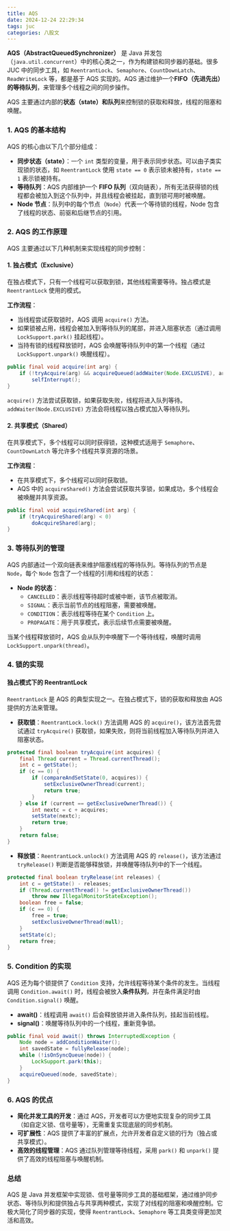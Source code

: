 ```yaml
---
title: AQS
date: 2024-12-24 22:29:34
tags: juc
categories: 八股文
---
```


**AQS（AbstractQueuedSynchronizer）** 是 Java 并发包（`java.util.concurrent`）中的核心类之一，作为构建锁和同步器的基础。很多 JUC 中的同步工具，如 `ReentrantLock`、`Semaphore`、`CountDownLatch`、`ReadWriteLock` 等，都是基于 AQS 实现的。AQS 通过维护一个**FIFO（先进先出）的等待队列**，来管理多个线程之间的同步操作。

AQS 主要通过内部的**状态（state）**和**队列**来控制锁的获取和释放，线程的阻塞和唤醒。

### 1. **AQS 的基本结构**

AQS 的核心由以下几个部分组成：

- **同步状态（state）**：一个 `int` 类型的变量，用于表示同步状态。可以由子类实现锁的状态，如 `ReentrantLock` 使用 `state == 0` 表示锁未被持有，`state == 1` 表示锁被持有。
- **等待队列**：AQS 内部维护一个 **FIFO 队列**（双向链表），所有无法获得锁的线程都会被加入到这个队列中，并且线程会被挂起，直到锁可用时被唤醒。
- **Node 节点**：队列中的每个节点（`Node`）代表一个等待锁的线程，Node 包含了线程的状态、前驱和后继节点的引用。

### 2. **AQS 的工作原理**

AQS 主要通过以下几种机制来实现线程的同步控制：

#### 1. **独占模式（Exclusive）**

在独占模式下，只有一个线程可以获取到锁，其他线程需要等待。独占模式是 `ReentrantLock` 使用的模式。

**工作流程**：

- 当线程尝试获取锁时，AQS 调用 `acquire()` 方法。
- 如果锁被占用，线程会被加入到等待队列的尾部，并进入阻塞状态（通过调用 `LockSupport.park()` 挂起线程）。
- 当持有锁的线程释放锁时，AQS 会唤醒等待队列中的第一个线程（通过 `LockSupport.unpark()` 唤醒线程）。

```java
public final void acquire(int arg) {
    if (!tryAcquire(arg) && acquireQueued(addWaiter(Node.EXCLUSIVE), arg))
        selfInterrupt();
}
```

`acquire()` 方法尝试获取锁，如果获取失败，线程将进入队列等待。`addWaiter(Node.EXCLUSIVE)` 方法会将线程以独占模式加入等待队列。

#### 2. **共享模式（Shared）**

在共享模式下，多个线程可以同时获得锁，这种模式适用于 `Semaphore`、`CountDownLatch` 等允许多个线程共享资源的场景。

**工作流程**：

- 在共享模式下，多个线程可以同时获取锁。
- AQS 中的 `acquireShared()` 方法会尝试获取共享锁，如果成功，多个线程会被唤醒并共享资源。

```java
public final void acquireShared(int arg) {
    if (tryAcquireShared(arg) < 0)
        doAcquireShared(arg);
}
```

### 3. **等待队列的管理**

AQS 内部通过一个双向链表来维护阻塞线程的等待队列。等待队列的节点是 `Node`，每个 `Node` 包含了一个线程的引用和线程的状态：

- **Node 的状态**：
  - `CANCELLED`：表示线程等待超时或被中断，该节点被取消。
  - `SIGNAL`：表示当前节点的线程阻塞，需要被唤醒。
  - `CONDITION`：表示线程等待在某个 `Condition` 上。
  - `PROPAGATE`：用于共享模式，表示后续节点需要被唤醒。

当某个线程释放锁时，AQS 会从队列中唤醒下一个等待线程，唤醒时调用 `LockSupport.unpark(thread)`。

### 4. **锁的实现**

#### **独占模式下的 ReentrantLock**

`ReentrantLock` 是 AQS 的典型实现之一。在独占模式下，锁的获取和释放由 AQS 提供的方法来管理。

- **获取锁**：`ReentrantLock.lock()` 方法调用 AQS 的 `acquire()`，该方法首先尝试通过 `tryAcquire()` 获取锁，如果失败，则将当前线程加入等待队列并进入阻塞状态。

```java
protected final boolean tryAcquire(int acquires) {
    final Thread current = Thread.currentThread();
    int c = getState();
    if (c == 0) {
        if (compareAndSetState(0, acquires)) {
            setExclusiveOwnerThread(current);
            return true;
        }
    } else if (current == getExclusiveOwnerThread()) {
        int nextc = c + acquires;
        setState(nextc);
        return true;
    }
    return false;
}
```

- **释放锁**：`ReentrantLock.unlock()` 方法调用 AQS 的 `release()`，该方法通过 `tryRelease()` 判断是否能够释放锁，并唤醒等待队列中的下一个线程。

```java
protected final boolean tryRelease(int releases) {
    int c = getState() - releases;
    if (Thread.currentThread() != getExclusiveOwnerThread())
        throw new IllegalMonitorStateException();
    boolean free = false;
    if (c == 0) {
        free = true;
        setExclusiveOwnerThread(null);
    }
    setState(c);
    return free;
}
```

### 5. **Condition 的实现**

AQS 还为每个锁提供了 `Condition` 支持，允许线程等待某个条件的发生。当线程调用 `Condition.await()` 时，线程会被放入**条件队列**，并在条件满足时由 `Condition.signal()` 唤醒。

- **await()**：线程调用 `await()` 后会释放锁并进入条件队列，挂起当前线程。
- **signal()**：唤醒等待队列中的一个线程，重新竞争锁。

```java
public final void await() throws InterruptedException {
    Node node = addConditionWaiter();
    int savedState = fullyRelease(node);
    while (!isOnSyncQueue(node)) {
        LockSupport.park(this);
    }
    acquireQueued(node, savedState);
}
```

### 6. **AQS 的优点**

- **简化并发工具的开发**：通过 AQS，开发者可以方便地实现复杂的同步工具（如自定义锁、信号量等），无需重复实现底层的同步机制。
- **可扩展性**：AQS 提供了丰富的扩展点，允许开发者自定义锁的行为（独占或共享模式）。
- **高效的线程管理**：AQS 通过队列管理等待线程，采用 `park()` 和 `unpark()` 提供了高效的线程阻塞与唤醒机制。

### 总结

AQS 是 Java 并发框架中实现锁、信号量等同步工具的基础框架，通过维护同步状态、等待队列和提供独占与共享两种模式，实现了对线程的阻塞和唤醒控制。它极大简化了同步器的实现，使得 `ReentrantLock`、`Semaphore` 等工具类变得更加灵活和高效。
